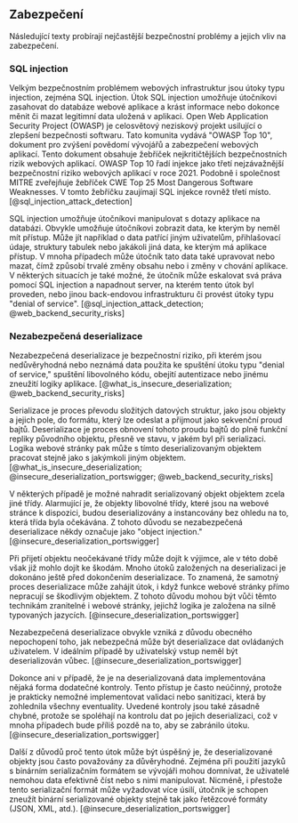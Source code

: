 
## Zabezpečení

Následující texty probírají nejčastější bezpečnostní problémy a jejich vliv na zabezpečení.

### SQL injection

Velkým bezpečnostním problémem webových infrastruktur jsou útoky typu injection,
zejména SQL injection.
Útok SQL injection umožňuje útočníkovi zasahovat do databáze webové aplikace
a krást informace nebo dokonce měnit či mazat legitimní data uložená v aplikaci.
Open Web Application Security Project (OWASP) je celosvětový neziskový projekt usilující
o zlepšení bezpečnosti softwaru.
Tato komunita vydává "OWASP Top 10", dokument pro zvýšení povědomí vývojářů a zabezpečení webových aplikací.
Tento dokument obsahuje žebříček nejkritičtějších bezpečnostních rizik webových aplikací.
OWASP Top 10 řadí injekce jako třetí nejzávažnější bezpečnostní riziko webových aplikací v roce 2021.
Podobně i společnost MITRE zveřejňuje žebříček CWE Top 25 Most Dangerous Software Weaknesses.
V tomto žebříčku zaujímají SQL injekce rovněž třetí místo. [@sql_injection_attack_detection]

SQL injection umožňuje útočníkovi manipulovat s dotazy aplikace na databázi.
Obvykle umožňuje útočníkovi zobrazit data, ke kterým by neměl mít přístup.
Může jít například o data patřící jiným uživatelům, přihlašovací údaje,
struktury tabulek nebo jakákoli jiná data, ke kterým má aplikace přístup.
V mnoha případech může útočník tato data také upravovat nebo mazat,
čímž způsobí trvalé změny obsahu nebo i změny v chování aplikace.
V některých situacích je také možné, že útočník může eskalovat svá práva pomocí SQL injection
a napadnout server, na kterém tento útok byl proveden,
nebo jinou back-endovou infrastrukturu či provést útoky typu "denial of service". [@sql_injection_attack_detection; @web_backend_security_risks]

### Nezabezpečená deserializace

Nezabezpečená deserializace je bezpečnostní riziko,
při kterém jsou nedůvěryhodná nebo neznámá data použita ke spuštění útoku typu "denial of service,"
spuštění libovolného kódu, obejití autentizace nebo jinému zneužití logiky aplikace. [@what_is_insecure_deserialization; @web_backend_security_risks]

Serializace je proces převodu složitých datových struktur, jako jsou objekty a jejich pole, do formátu,
který lze odeslat a přijmout jako sekvenční proud bajtů.
Deserializace je proces obnovení tohoto proudu bajtů do plně funkční repliky původního objektu,
přesně ve stavu, v jakém byl při serializaci.
Logika webové stránky pak může s tímto deserializovaným objektem pracovat stejně jako s jakýmkoli jiným objektem. [@what_is_insecure_deserialization; @insecure_deserialization_portswigger; @web_backend_security_risks]

V některých případě je možné nahradit serializovaný objekt objektem zcela jiné třídy.
Alarmující je, že objekty libovolné třídy, které jsou na webové stránce k dispozici,
budou deserializovány a instancovány bez ohledu na to, která třída byla očekávána.
Z tohoto důvodu se nezabezpečená deserializace někdy označuje jako "object injection." [@insecure_deserialization_portswigger]

Při přijetí objektu neočekávané třídy může dojít k výjimce,
ale v této době však již mohlo dojít ke škodám.
Mnoho útoků založených na deserializaci je dokonáno ještě před dokončením deserializace.
To znamená, že samotný proces deserializace může zahájit útok,
i když funkce webové stránky přímo nepracují se škodlivým objektem.
Z tohoto důvodu mohou být vůči těmto technikám zranitelné i webové stránky,
jejichž logika je založena na silně typovaných jazycích. [@insecure_deserialization_portswigger]

Nezabezpečená deserializace obvykle vzniká z důvodu obecného nepochopení toho,
jak nebezpečná může být deserializace dat ovládaných uživatelem.
V ideálním případě by uživatelský vstup neměl být deserializován vůbec. [@insecure_deserialization_portswigger]

Dokonce ani v případě, že je na deserializovaná data implementována nějaká forma dodatečné kontroly.
Tento přístup je často neúčinný, protože je prakticky nemožné implementovat validaci nebo sanitizaci,
která by zohlednila všechny eventuality.
Uvedené kontroly jsou také zásadně chybné, protože se spoléhají na kontrolu dat po jejich deserializaci,
což v mnoha případech bude příliš pozdě na to, aby se zabránilo útoku. [@insecure_deserialization_portswigger]

Další z důvodů proč tento útok může být úspěšný je,
že deserializované objekty jsou často považovány za důvěryhodné.
Zejména při použití jazyků s binárním serializačním formátem se vývojáři mohou domnívat,
že uživatelé nemohou data efektivně číst nebo s nimi manipulovat.
Nicméně, i přestože tento serializační formát může vyžadovat více úsilí,
útočník je schopen zneužít binární serializované objekty stejně tak jako řetězcové formáty (JSON, XML, atd.). [@insecure_deserialization_portswigger]
